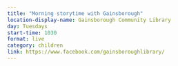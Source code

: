```yaml
---
title: "Morning storytime with Gainsborough"
location-display-name: Gainsborough Community Library
day: Tuesdays
start-time: 1030
format: live
category: children
link: https://www.facebook.com/gainsboroughlibrary/
---
```

